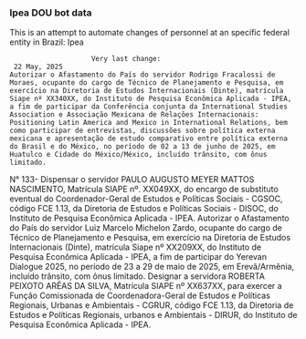  ### Ipea DOU bot data
 This is an attempt to automate changes of personnel at an specific federal entity in Brazil: Ipea
 
                        Very last change: 
 	 22 May, 2025
	Autorizar o Afastamento do País do servidor Rodrigo Fracalossi de Moraes, ocupante do cargo de Técnico de Planejamento e Pesquisa, em exercício na Diretoria de Estudos Internacionais (Dinte), matrícula Siape nº XX340XX, do Instituto de Pesquisa Econômica Aplicada - IPEA, a fim de participar da Conferência conjunta da International Studies Association e Associação Mexicana de Relações Internacionais: Positioning Latin America and Mexico in International Relations, bem como participar de entrevistas, discussões sobre política externa mexicana e apresentação de estudo comparativo entre política externa do Brasil e do México, no período de 02 a 13 de junho de 2025, em Huatulco e Cidade do México/México, incluído trânsito, com ônus limitado.
N° 133- Dispensar o servidor PAULO AUGUSTO MEYER MATTOS NASCIMENTO, Matrícula SIAPE nº. XX049XX, do encargo de substituto eventual do Coordenador-Geral de Estudos e Políticas Sociais - CGSOC, código FCE 1.13, da Diretoria de Estudos e Políticas Sociais - DISOC, do Instituto de Pesquisa Econômica Aplicada - IPEA.
Autorizar o Afastamento do País do servidor Luiz Marcelo Michelon Zardo, ocupante do cargo de Técnico de Planejamento e Pesquisa, em exercício na Diretoria de Estudos Internacionais (Dinte), matrícula Siape nº XX209XX, do Instituto de Pesquisa Econômica Aplicada - IPEA, a fim de participar do Yerevan Dialogue 2025, no período de 23 a 29 de maio de 2025, em Erevã/Armênia, incluído trânsito, com ônus limitado.
Designar a servidora ROBERTA PEIXOTO ARÊAS DA SILVA, Matrícula SIAPE nº XX637XX, para exercer a Função Comissionada de Coordenadora-Geral de Estudos e Políticas Regionais, Urbanas e Ambientais - CGRUR, código FCE 1.13, da Diretoria de Estudos e Políticas Regionais, urbanos e Ambientais - DIRUR, do Instituto de Pesquisa Econômica Aplicada - IPEA.
